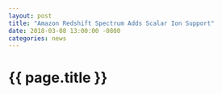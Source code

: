```yaml
---
layout: post
title: "Amazon Redshift Spectrum Adds Scalar Ion Support"
date: 2018-03-08 13:00:00 -0800
categories: news
---
```


# {{ page.title }}